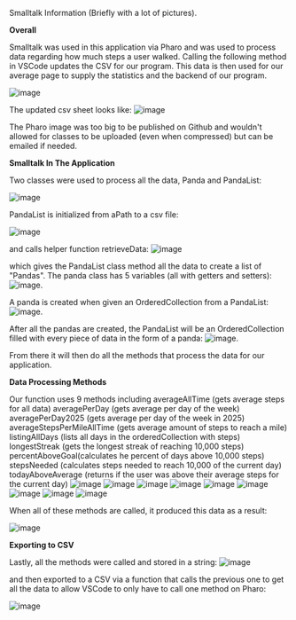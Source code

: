 Smalltalk Information (Briefly with a lot of pictures).

**Overall**

Smalltalk was used in this application via Pharo and was used to process data regarding how much steps a user walked. 
Calling the following method in VSCode updates the CSV for our program. This data is then used 
for our average page to supply the statistics and the backend of our program.

![image](https://github.com/user-attachments/assets/bca5e92b-138c-4e9b-8302-90fb6454b419)

The updated csv sheet looks like: 
![image](https://github.com/user-attachments/assets/3adf3968-cea4-4314-af61-dec4a6166acd)

The Pharo image was too big to be published on Github and wouldn't allowed for classes to be uploaded (even when compressed) but can be emailed if needed.

**Smalltalk In The Application**

Two classes were used to process all the data, Panda and PandaList:

![image](https://github.com/user-attachments/assets/6dcffb92-5dea-4a1b-8636-2853aab1d23c)

PandaList is initialized from aPath to a csv file:

![image](https://github.com/user-attachments/assets/77b1d210-12c5-43b0-b311-e17ae3bee343) 

and calls helper function retrieveData: 
![image](https://github.com/user-attachments/assets/a38b66bc-a02b-4ef5-ac74-86471b94c7da) 

which gives the PandaList class method all the data to create a list of "Pandas". The panda class has 5
variables (all with getters and setters): 
![image](https://github.com/user-attachments/assets/a4c341e9-70e1-411a-a67d-c665b013b95a).

A panda is created when given an OrderedCollection from a PandaList:
![image](https://github.com/user-attachments/assets/f0d05423-a7e8-438f-8dbc-2c1796e676d1).

After all the pandas are created, the PandaList will be an OrderedCollection filled with every piece of data in the form of a panda: 
![image](https://github.com/user-attachments/assets/2f3f9934-c097-48cd-b807-9f06c55ca250). 

From there it will then do all the methods that process the data for our application.

**Data Processing Methods**

Our function uses 9 methods including averageAllTime (gets average steps for all data) averagePerDay (gets average per day of the week) averagePerDay2025 (gets average per day of the week in 2025) 
averageStepsPerMileAllTime (gets average amount of steps to reach a mile) listingAllDays (lists all days in the orderedCollection with steps) 
longestStreak (gets the longest streak of reaching 10,000 steps) percentAboveGoal(calculates he percent of days above 10,000 steps) 
stepsNeeded (calculates steps needed to reach 10,000 of the current day) todayAboveAverage (returns if the user was above their average steps for the current day) 
![image](https://github.com/user-attachments/assets/a5dfc9cb-19a5-4c1c-aa49-c46c51491780)
![image](https://github.com/user-attachments/assets/8906103a-6051-4cf4-86c6-226c509c7292)
![image](https://github.com/user-attachments/assets/720eecf9-61d4-483c-98b6-0a401ab628f6)
![image](https://github.com/user-attachments/assets/182d3d92-16f6-4b54-9ba5-74fb2f07e905)
![image](https://github.com/user-attachments/assets/25cdf84b-af37-4836-9352-65c9a21d2413)
![image](https://github.com/user-attachments/assets/97837651-f062-47bb-b9c3-5eb0f9b6e8eb)
![image](https://github.com/user-attachments/assets/93b9e9c2-f896-4704-9013-34bf917b3b26)
![image](https://github.com/user-attachments/assets/a427ca29-472e-4028-933a-fbef0b01d24e)
![image](https://github.com/user-attachments/assets/19d3f5cb-9dd5-40fb-b318-03212556063c)

When all of these methods are called, it produced this data as a result:

![image](https://github.com/user-attachments/assets/9144963f-7874-4703-931a-6a082af11502)



**Exporting to CSV**

Lastly, all the methods were called and stored in a string:
![image](https://github.com/user-attachments/assets/b501e609-23f4-4d6d-9d4e-b4c8fd519040)

and then exported to a CSV via a function that calls the previous one to get all the data to allow VSCode to only have to call one method on Pharo:

![image](https://github.com/user-attachments/assets/51d06498-ad92-49de-a93c-0c74b093b607)


















